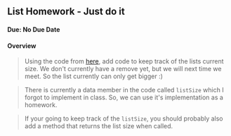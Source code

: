 ## List Homework - Just do it
#### Due: No Due Date

#### Overview 

>Using the code from [here](https://github.com/rugbyprof/1063-Data-Structures/tree/master/Lectures/L12), add code to keep track of the lists current size. We don't currently have a remove yet, but we will next time we meet. So the list currently can only get bigger :)  

>There is currently a data member in the code called `listSize` which I forgot to implement in class. So, we can use it's implementation as a homework. 

>If your going to keep track of the `listSize`, you should probably also add a method that returns the list size when called.

